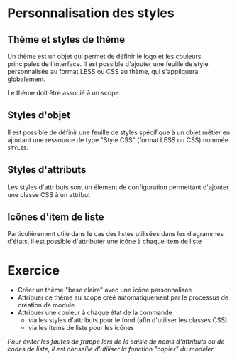 Personnalisation des styles
====================

Thème et styles de thème
---------------------------

Un thème est un objet qui permet de définir le logo et les couleurs principales de l'interface. Il est possible d'ajouter une feuille de style personnalisée au format LESS ou CSS au thème, qui s'appliquera globalement.

Le thème doit être associé à un scope.

Styles d'objet
---------------------------

Il est possible de définir une feuille de styles spécifique à un objet métier en ajoutant une ressource de type "Style CSS" (format LESS ou CSS) nommée `STYLES`.

Styles d'attributs
---------------------------

Les styles d'attributs sont un élément de configuration permettant d'ajouter une classe CSS à un attribut

Icônes d'item de liste
---------------------------

Particulièrement utile dans le cas des listes utilisées dans les diagrammes d'états, il est possible d'attributer une icône à chaque item de liste


Exercice
====================

- Créer un thème "base claire" avec une icône personnalisée
- Attribuer ce thème au scope créé automatiquement par le processus de création de module
- Attribuer une couleur à chaque état de la commande
    - via les styles d'attributs pour le fond (afin d'utiliser les classes CSS)
    - via les items de liste pour les icônes

*Pour éviter les fautes de frappe lors de la saisie de noms d'attributs ou de codes de liste, il est conseillé d'utiliser la fonction "copier" du modeler*
